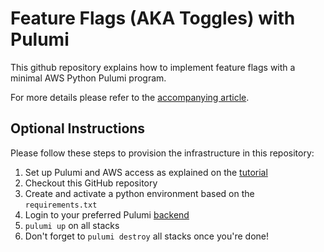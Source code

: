 # Feature Flags (AKA Toggles) with Pulumi

This github repository explains how to implement feature flags with a minimal AWS Python Pulumi program.

For more details please refer to the [accompanying article](https://medium.com/@soumaya-mauthoor/feature-flags-with-pulumi-df578fc9ea43).

## Optional Instructions

Please follow these steps to provision the infrastructure in this repository:

1. Set up Pulumi and AWS access as explained on the [tutorial](https://www.pulumi.com/docs/get-started/aws/begin/)
2. Checkout this GitHub repository
3. Create and activate a python environment based on the `requirements.txt`
4. Login to your preferred Pulumi [backend](https://www.pulumi.com/docs/intro/concepts/state/)
5. `pulumi up` on all stacks
6. Don't forget to `pulumi destroy` all stacks once you're done!
